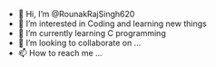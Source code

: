 - 👋 Hi, I’m @RounakRajSingh620
- 👀 I’m interested in Coding and learning new things
- 🌱 I’m currently learning C programming
- 💞️ I’m looking to collaborate on ...
- 📫 How to reach me ...

<!---
RounakRajSingh620/RounakRajSingh620 is a ✨ special ✨ repository because its `README.md` (this file) appears on your GitHub profile.
You can click the Preview link to take a look at your changes.
---> 
